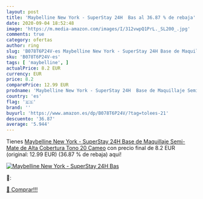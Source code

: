 ```yaml
---
layout: post
title: 'Maybelline New York - SuperStay 24H  Bas al 36.87 % de rebaja'
date: 2020-09-04 18:52:48
image: 'https://m.media-amazon.com/images/I/312vwpQ1PrL._SL200_.jpg'
comments: true
category: ofertas
author: ring
slug: 'B078T6P24V-es Maybelline New York - SuperStay 24H Base de Maquillaje...'
sku: 'B078T6P24V-es'
tags: [ 'maybelline', ]
actualPrice: 8.2 EUR
currency: EUR
price: 8.2
comparePrice: 12.99 EUR
prodname: 'Maybelline New York - SuperStay 24H  Base de Maquillaje Semi-Mate de Alta Cobertura  Tono 20 Cameo'
country: 'es'
flag: '🇪🇸'
brand: ''
buyurl: 'https://www.amazon.es/dp/B078T6P24V/?tag=tolees-21'
descuento: '36.87'
average: '5.944'
---
```


Tienes [Maybelline New York - SuperStay 24H  Base de Maquillaje Semi-Mate de Alta Cobertura  Tono 20 Cameo](https://www.amazon.es/dp/B078T6P24V/?tag=tolees-21) con precio final de  8.2 EUR (original: 12.99 EUR) (36.87 %  de rebaja) aqui!

[![Maybelline New York - SuperStay 24H  Bas](https://m.media-amazon.com/images/I/312vwpQ1PrL._SL200_.jpg)](https://www.amazon.es/dp/B078T6P24V/?tag=tolees-21)

🔎:


[🛒 Comprar!!!](https://www.amazon.es/dp/B078T6P24V/?tag=tolees-21)
